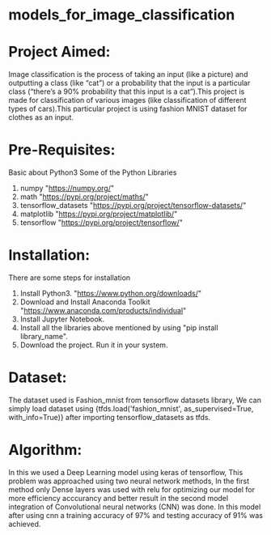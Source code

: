 # models_for_image_classification

# Project Aimed:
Image classification is the process of taking an input (like a picture) and outputting a class (like “cat”) or a probability that the input is a particular class (“there’s a 90% probability that this input is a cat”).This project is made for classification of various images (like classification of different types of cars).This particular project is using fashion MNIST dataset for clothes as an input.

# Pre-Requisites:
Basic about Python3
Some of the Python Libraries
1.  numpy                       "https://numpy.org/"
2.  math                        "https://pypi.org/project/maths/"
3.  tensorflow_datasets         "https://pypi.org/project/tensorflow-datasets/"
4.  matplotlib      "https://pypi.org/project/matplotlib/"
5.  tensorflow      "https://pypi.org/project/tensorflow/"

# Installation:
There are some steps for installation
1.  Install Python3.                        "https://www.python.org/downloads/"
2.  Download and Install Anaconda Toolkit   "https://www.anaconda.com/products/individual"  
3.  Install Jupyter Notebook.                         
4.  Install all the libraries above mentioned by using "pip install library_name".
5.  Download the project. Run it in your system.


# Dataset:
The dataset used is Fashion_mnist from tensorflow datasets library, We can simply load dataset using {tfds.load('fashion_mnist', as_supervised=True, with_info=True)} after importing tensorflow_datasets as tfds.


# Algorithm:
In this we used a Deep Learning model using keras of tensorflow, This problem was approached using two neural network methods, In the first method only Dense layers was used with relu for optimizing our model for more efficiency acccurancy and better result in the second model integration of Convolutional neural networks (CNN) was done. In this model after using cnn a training accuracy of 97% and testing accuracy of 91% was achieved. 
